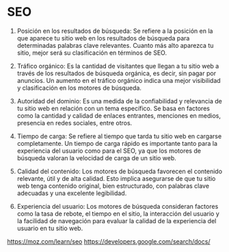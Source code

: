 # SEO

1. Posición en los resultados de búsqueda: Se refiere a la posición en la que aparece tu sitio web en los resultados de búsqueda para determinadas palabras clave relevantes. Cuanto más alto aparezca tu sitio, mejor será su clasificación en términos de SEO.
    
2. Tráfico orgánico: Es la cantidad de visitantes que llegan a tu sitio web a través de los resultados de búsqueda orgánica, es decir, sin pagar por anuncios. Un aumento en el tráfico orgánico indica una mejor visibilidad y clasificación en los motores de búsqueda.
    
3. Autoridad del dominio: Es una medida de la confiabilidad y relevancia de tu sitio web en relación con un tema específico. Se basa en factores como la cantidad y calidad de enlaces entrantes, menciones en medios, presencia en redes sociales, entre otros.
    
4. Tiempo de carga: Se refiere al tiempo que tarda tu sitio web en cargarse completamente. Un tiempo de carga rápido es importante tanto para la experiencia del usuario como para el SEO, ya que los motores de búsqueda valoran la velocidad de carga de un sitio web.
    
5. Calidad del contenido: Los motores de búsqueda favorecen el contenido relevante, útil y de alta calidad. Esto implica asegurarse de que tu sitio web tenga contenido original, bien estructurado, con palabras clave adecuadas y una excelente legibilidad.
    
6. Experiencia del usuario: Los motores de búsqueda consideran factores como la tasa de rebote, el tiempo en el sitio, la interacción del usuario y la facilidad de navegación para evaluar la calidad de la experiencia del usuario en tu sitio web.

https://moz.com/learn/seo
https://developers.google.com/search/docs/